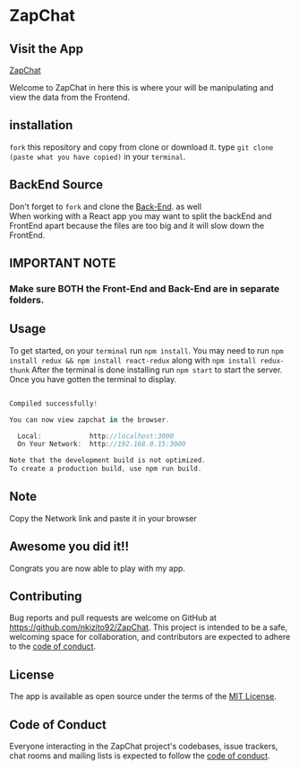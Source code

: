# ZapChat

## Visit the App
[ZapChat](https://zap-chat.herokuapp.com/)

Welcome to ZapChat in here this is where your will be manipulating and view the data from the Frontend.  

## installation   
 `fork` this repository and copy from clone or download it.
 type `git clone (paste what you have copied)` in your `terminal`.

## BackEnd Source
Don't forget to `fork` and clone the [Back-End](https://github.com/nkizito92/Back_End-ZapChat). as well  
When working with a React app you may want to split the backEnd and FrontEnd apart because the files are too big and it will slow down the FrontEnd. 
## IMPORTANT NOTE 
### Make sure BOTH the Front-End and Back-End are in separate folders.

## Usage

To get started, on your `terminal` run `npm install`. You may need to run `npm install redux && npm install react-redux` along with `npm install redux-thunk`
After the terminal is done installing run `npm start` to start the server.
Once you have gotten the terminal to display. 

```js

Compiled successfully!

You can now view zapchat in the browser.

  Local:            http://localhost:3000
  On Your Network:  http://192.168.0.15:3000

Note that the development build is not optimized.
To create a production build, use npm run build.


```

## Note

Copy the Network link and paste it in your browser

## Awesome you did it!!

Congrats you are now able to play with my app. 



## Contributing

Bug reports and pull requests are welcome on GitHub at https://github.com/nkizito92/ZapChat. This project is intended to be a safe, welcoming space for collaboration, and contributors are expected to adhere to the [code of conduct](https://github.com/nkizito92/ZapChat/blob/master/CODE_OF_CONDUCT.md).


## License

The app is available as open source under the terms of the [MIT License](https://opensource.org/licenses/MIT).

## Code of Conduct

Everyone interacting in the ZapChat project's codebases, issue trackers, chat rooms and mailing lists is expected to follow the [code of conduct](https://github.com/nkizito92/ZapChat/blob/master/CODE_OF_CONDUCT.md).
